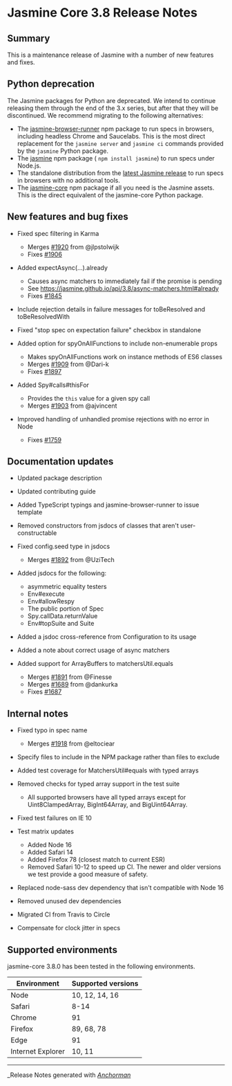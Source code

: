 # Jasmine Core 3.8 Release Notes

## Summary

This is a maintenance release of Jasmine with a number of new features and fixes.

## Python deprecation

The Jasmine packages for Python are deprecated. We intend to continue releasing 
them through the end of the 3.x series, but after that they will be
discontinued. We recommend migrating to the following alternatives:
    
* The [jasmine-browser-runner](https://github.com/jasmine/jasmine-browser)
  npm package to run specs in browsers, including headless Chrome and 
  Saucelabs. This is the most direct replacement for the `jasmine server`
  and `jasmine ci` commands provided by the `jasmine` Python package.
* The [jasmine](https://github.com/jasmine/jasmine-npm) npm package (
  `npm install jasmine`) to run specs under Node.js.
* The standalone distribution from the
  [latest Jasmine release](https://github.com/jasmine/jasmine/releases) to 
  run specs in browsers with no additional tools.
* The [jasmine-core](https://github.com/jasmine/jasmine) npm package if all
  you need is the Jasmine assets. This is the direct equivalent of the 
  jasmine-core Python package.


## New features and bug fixes
      
* Fixed spec filtering in Karma
    * Merges [#1920](https://github.com/jasmine/jasmine/pull/1920) from @jlpstolwijk
    * Fixes [#1906](https://github.com/jasmine/jasmine/issues/1906)

* Added expectAsync(...).already
    * Causes async matchers to immediately fail if the promise is pending
    * See https://jasmine.github.io/api/3.8/async-matchers.html#already
    * Fixes [#1845](https://github.com/jasmine/jasmine/issues/1845)
    
* Include rejection details in failure messages for toBeResolved and toBeResolvedWith

* Fixed "stop spec on expectation failure" checkbox in standalone

* Added option for spyOnAllFunctions to include non-enumerable props
    * Makes spyOnAllFunctions work on instance methods of ES6 classes
    * Merges [#1909](https://github.com/jasmine/jasmine/pull/1909) from @Dari-k
    * Fixes [#1897](https://github.com/jasmine/jasmine/issues/1897)
    
* Added Spy#calls#thisFor
    * Provides the `this` value for a given spy call
    * Merges [#1903](https://github.com/jasmine/jasmine/pull/1903) from @ajvincent

* Improved handling of unhandled promise rejections with no error in Node
    * Fixes [#1759](https://github.com/jasmine/jasmine/issues/1759)


## Documentation updates

* Updated package description

* Updated contributing guide

* Added TypeScript typings and jasmine-browser-runner to issue template

* Removed constructors from jsdocs of classes that aren't user-constructable

* Fixed config.seed type in jsdocs
    * Merges [#1892](https://github.com/jasmine/jasmine/pull/1892) from @UziTech

* Added jsdocs for the following:
    * asymmetric equality testers
    * Env#execute
    * Env#allowRespy
    * The public portion of Spec
    * Spy.callData.returnValue
    * Env#topSuite and Suite
    
* Added a jsdoc cross-reference from Configuration to its usage

* Added a note about correct usage of async matchers

* Added support for ArrayBuffers to matchersUtil.equals
    * Merges [#1891](https://github.com/jasmine/jasmine/pull/1892) from @Finesse
    * Merges [#1689](https://github.com/jasmine/jasmine/pull/1892) from @dankurka
    * Fixes [#1687](https://github.com/jasmine/jasmine/issues/1687)


## Internal notes

* Fixed typo in spec name
    * Merges [#1918](https://github.com/jasmine/jasmine/pull/1918) from @eltociear
    
* Specify files to include in the NPM package rather than files to exclude

* Added test coverage for MatchersUtil#equals with typed arrays

* Removed checks for typed array support in the test suite
    * All supported browsers have all typed arrays except for Uint8ClampedArray,
      BigInt64Array, and BigUint64Array.
      
* Fixed test failures on IE 10

* Test matrix updates
    * Added Node 16
    * Added Safari 14
    * Added Firefox 78 (closest match to current ESR)
    * Removed Safari 10-12 to speed up CI. The newer and older versions we test
      provide a good measure of safety.
      
* Replaced node-sass dev dependency that isn't compatible with Node 16

* Removed unused dev dependencies

* Migrated CI from Travis to Circle

* Compensate for clock jitter in specs


## Supported environments

jasmine-core 3.8.0 has been tested in the following environments.

| Environment       | Supported versions |
|-------------------|--------------------|
| Node              | 10, 12, 14, 16     |
| Safari            | 8-14               |
| Chrome            | 91                 |
| Firefox           | 89, 68, 78         |
| Edge              | 91                 |
| Internet Explorer | 10, 11             |

------

_Release Notes generated with _[Anchorman](http://github.com/infews/anchorman)_
